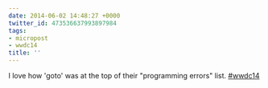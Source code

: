 ```yaml
---
date: 2014-06-02 14:48:27 +0000
twitter_id: 473536637993897984
tags:
- micropost
- wwdc14
title: ''
---
```


I love how 'goto' was at the top of their "programming errors" list. [#wwdc14](https://twitter.com/hashtag/wwdc14)
